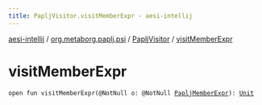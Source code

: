 ```yaml
---
title: PapljVisitor.visitMemberExpr - aesi-intellij
---
```


[aesi-intellij](../../index.html) / [org.metaborg.paplj.psi](../index.html) / [PapljVisitor](index.html) / [visitMemberExpr](.)

# visitMemberExpr

`open fun visitMemberExpr(@NotNull o: @NotNull `[`PapljMemberExpr`](../-paplj-member-expr/index.html)`): `[`Unit`](https://kotlinlang.org/api/latest/jvm/stdlib/kotlin/-unit/index.html)